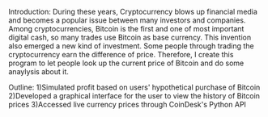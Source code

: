 Introduction:
  During these years, Cryptocurrency blows up financial media and becomes a popular issue between many investors and companies. Among cryptocurrencies, Bitcoin is the first and one of most important digital cash, so many trades use Bitcoin as base currency. This invention also emerged a new kind of investment. Some people through trading the cryptocurrency earn the difference of price. Therefore, I create this program to let people look up the current price of Bitcoin and do some anaylysis
about it. 

Outline:
  1)Simulated profit based on users' hypothetical purchase of Bitcoin
  2)Developed a graphical interface for the user to view the history of Bitcoin prices
  3)Accessed live currency prices through CoinDesk's Python API
